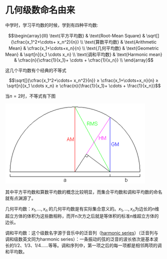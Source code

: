 # 几何级数命名由来

中学时，学习平均数的时候，学到有四种平均数:

$$\begin{array}{lll}
\text{平方平均数} & \text{Root-Mean Square} & \sqrt[]{\cfrac{x_1^2+\cdots+ x_n^2}{n}} \\
\text{算数平均数} & \text{Arithmetic Mean} & \cfrac{x_1+\cdots+x_n}{n} \\
\text{几何平均数} & \text{Geometric Mean} & \sqrt[n]{x_1 \cdots x_n} \\
\text{调和平均数} & \text{Harmonic mean} & \cfrac{n}{\cfrac{1}{x_1}+ \cdots + \cfrac{1}{x_n}} \\
\end{array}$$

这几个平均数有个经典的不等式

$$\sqrt[]{\cfrac{x_1^2+\cdots+ x_n^2}{n}} ≥ \cfrac{x_1+\cdots+x_n}{n} ≥  \sqrt[n]{x_1 \cdots x_n} ≥ \cfrac{n}{\frac{1}{x_1}+ \cdots + \frac{1}{x_n}}$$

当$n=2$时，不等式有下图

![](assets/几何级数命名由来-aecf0.png)

其中平方平均数和算数平均数的概念比较明显，而集合平均数和调和平均数的命名就有点渊源了。

几何平均数：$x_1,\ldots ,x_n$ 的几何平均数是有实际集合意义的。$x_1,\ldots ,x_n$为边长的$n$维超立方体的体积为这些数相称，而开n次方之后就是等体积的标准n维超立方体的边长。

调和平均数：这个级数名字源于音乐中的泛音列（[harmonic series](https://en.wikipedia.org/wiki/Harmonic_series_(music))）（泛音列与调和级数英文同为harmonic series）：一条振动的弦的泛音的波长依次是基本波长的1/2、1/3、1/4……等等。调和序列中，第一项之后的每一项都是相邻两项的调和平均数。

